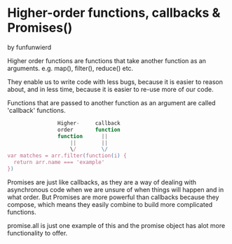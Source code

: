 # Higher-order functions, callbacks & Promises()
by funfunwierd

Higher order functions are functions that take another function as an arguments.
e.g. map(), filter(), reduce() etc.

They enable us to write code with less bugs, because it is easier to reason about, and in less time, because it is easier to re-use more of our code.

Functions that are passed to another function as an argument are called 'callback' functions.

```js
                Higher-     callback
                order       function
                function      ||
                    ||        ||
                    \/        \/
var matches = arr.filter(function(i) {
  return arr.name === 'example'
})
```
Promises are just like callbacks, as they are a way of dealing with asynchronous code when we are unsure of when things will happen and in what order. But Promises are more powerful than callbacks because they compose, which means they easily combine to build more complicated functions.


promise.all is just one example of this and the promise object has alot more functionality to offer.

